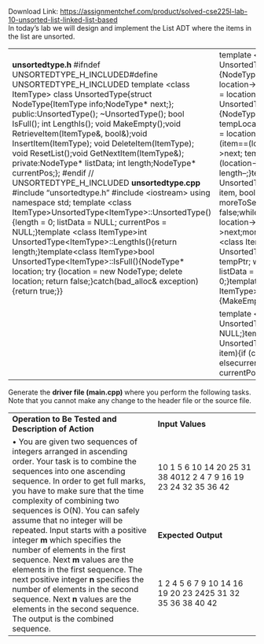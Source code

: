 Download Link: https://assignmentchef.com/product/solved-cse225l-lab-10-unsorted-list-linked-list-based
<br>
In today’s lab we will design and implement the List ADT where the items in the list are unsorted.

<table width="0">

 <tbody>

  <tr>

   <td width="319"><strong>unsortedtype.h </strong> #ifndef UNSORTEDTYPE_H_INCLUDED#define UNSORTEDTYPE_H_INCLUDED template &lt;class ItemType&gt; class UnsortedType{struct NodeType{ItemType info;NodeType* next;};     public:UnsortedType();         ~UnsortedType();         bool IsFull();         int LengthIs();         void MakeEmpty();void RetrieveItem(ItemType&amp;, bool&amp;);void InsertItem(ItemType);         void DeleteItem(ItemType);         void ResetList();void GetNextItem(ItemType&amp;);     private:NodeType* listData;         int length;NodeType* currentPos;}; #endif // UNSORTEDTYPE_H_INCLUDED <strong>unsortedtype.cpp </strong> #include “unsortedtype.h” #include &lt;iostream&gt; using namespace std; template &lt;class ItemType&gt;UnsortedType&lt;ItemType&gt;::UnsortedType(){length = 0;     listData = NULL;     currentPos = NULL;}template &lt;class ItemType&gt;int UnsortedType&lt;ItemType&gt;::LengthIs(){return length;}template&lt;class ItemType&gt;bool UnsortedType&lt;ItemType&gt;::IsFull(){NodeType* location;     try     {location = new NodeType;         delete location;         return false;}catch(bad_alloc&amp; exception){return true;}}</td>

   <td width="393">template &lt;class ItemType&gt;void UnsortedType&lt;ItemType&gt;::InsertItem(ItemType item){NodeType* location;     location = new NodeType;     location-&gt;info = item;     location-&gt;next = listData;     listData = location;     length++;}template &lt;class ItemType&gt;void UnsortedType&lt;ItemType&gt;::DeleteItem(ItemType item){NodeType* location = listData;     NodeType* tempLocation;     if (item == listData-&gt;info){tempLocation = location;         listData = listData-&gt;next;}     else     {while (!(item==(location-&gt;next)-&gt;info))             location = location-&gt;next;         tempLocation = location-&gt;next;location-&gt;next = (location-&gt;next)-&gt;next;}delete tempLocation;     length–;}template &lt;class ItemType&gt;void UnsortedType&lt;ItemType&gt;::RetrieveItem(ItemType&amp; item, bool&amp; found){NodeType* location = listData;     bool moreToSearch = (location != NULL);     found = false;while (moreToSearch &amp;&amp; !found){if (item == location-&gt;info)             found = true;         else         {location = location-&gt;next;moreToSearch = (location != NULL);}}}template &lt;class ItemType&gt;void UnsortedType&lt;ItemType&gt;::MakeEmpty(){NodeType* tempPtr;     while (listData != NULL){tempPtr = listData;         listData = listData-&gt;next;         delete tempPtr;}length = 0;}template &lt;class ItemType&gt;UnsortedType&lt;ItemType&gt;::~UnsortedType(){MakeEmpty();} </td>

  </tr>

  <tr>

   <td width="319"> </td>

   <td width="393">template &lt;class ItemType&gt;void UnsortedType&lt;ItemType&gt;::ResetList(){currentPos = NULL;}template &lt;class ItemType&gt;void UnsortedType&lt;ItemType&gt;::GetNextItem(ItemType&amp; item){if (currentPos == NULL)         currentPos = listData;     elsecurrentPos = currentPos-&gt;next;     item = currentPos-&gt;info; }</td>

  </tr>

 </tbody>

</table>

<strong> </strong>

Generate the <strong>driver file (main.cpp) </strong>where you perform the following tasks. Note that you cannot make any change to the header file or the source file.

<table width="0">

 <tbody>

  <tr>

   <td width="423"><strong>Operation to Be Tested and Description of Action </strong></td>

   <td width="280"><strong>Input Values </strong></td>

  </tr>

  <tr>

   <td rowspan="3" width="423">•     You are given two sequences of integers arranged in ascending order. Your task is to combine the sequences into one ascending sequence. In order to get full marks, you have to make sure that the time complexity of combining two sequences is O(N). You can safely assume that no integer will be repeated. Input starts with a positive integer <strong>m</strong> which specifies the number of elements in the first sequence. Next <strong>m</strong> values are the elements in the first sequence. The next positive integer <strong>n</strong> specifies the number of elements in the second sequence. Next <strong>n</strong> values are the elements in the second sequence. The output is the combined sequence.</td>

   <td width="280">10   1   5   6   10   14   20   25   31   38   4012   2   4   7   9   16   19   23   24   32   35   36   42</td>

  </tr>

  <tr>

   <td width="280"><strong>Expected Output </strong></td>

  </tr>

  <tr>

   <td width="280">1   2   4   5   6   7   9   10   14   16   19   20   23   2425   31   32   35   36   38   40   42</td>

  </tr>

 </tbody>

</table>


